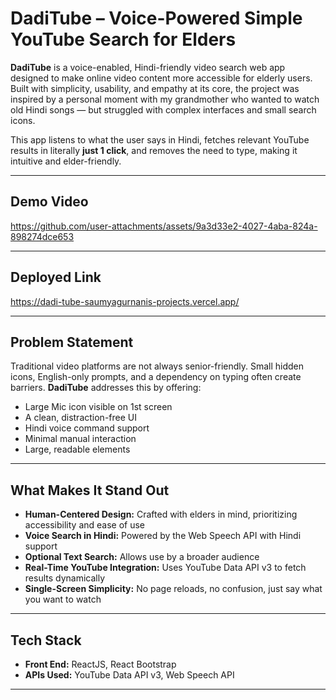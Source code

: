 # DadiTube – Voice-Powered Simple YouTube Search for Elders

**DadiTube** is a voice-enabled, Hindi-friendly video search web app designed to make online video content more accessible for elderly users. Built with simplicity, usability, and empathy at its core, the project was inspired by a personal moment with my grandmother who wanted to watch old Hindi songs — but struggled with complex interfaces and small search icons.

This app listens to what the user says in Hindi, fetches relevant YouTube results in literally **just 1 click**, and removes the need to type, making it intuitive and elder-friendly.

---

## Demo Video

https://github.com/user-attachments/assets/9a3d33e2-4027-4aba-824a-898274dce653


---

## Deployed Link

https://dadi-tube-saumyagurnanis-projects.vercel.app/

---

## Problem Statement

Traditional video platforms are not always senior-friendly. Small hidden icons, English-only prompts, and a dependency on typing often create barriers. **DadiTube** addresses this by offering:

- Large Mic icon visible on 1st screen 
- A clean, distraction-free UI
- Hindi voice command support
- Minimal manual interaction
- Large, readable elements

---

##  What Makes It Stand Out

-  **Human-Centered Design:** Crafted with elders in mind, prioritizing accessibility and ease of use
-  **Voice Search in Hindi:** Powered by the Web Speech API with Hindi support
-  **Optional Text Search:** Allows use by a broader audience
-  **Real-Time YouTube Integration:** Uses YouTube Data API v3 to fetch results dynamically
-  **Single-Screen Simplicity:** No page reloads, no confusion, just say what you want to watch

---

## Tech Stack

- **Front End:**  ReactJS, React Bootstrap
- **APIs Used:**  YouTube Data API v3, Web Speech API
---
